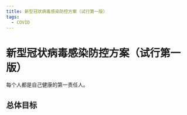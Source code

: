 ```yaml
---
title: 新型冠状病毒感染防控方案（试行第一版）
tags:
  - COVID
---
```


# 新型冠状病毒感染防控方案（试行第一版）

每个人都是自己健康的第一责任人。

<!--more-->

## 总体目标
